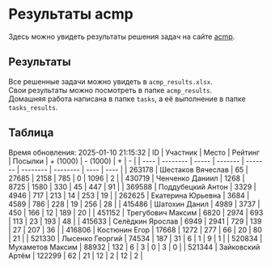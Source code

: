 # Результаты acmp
Здесь можно увидеть результаты решения задач на сайте [acmp](https://acmp.ru). 

## Результаты
Все решенные задачи можно увидеть в `acmp_results.xlsx`.   
Свои результаты можно посмотреть в папке `acmp_results`.  
Домашняя работа написана в папке `tasks`, а её выполнение в папке `tasks_results`.

## Таблица
Время обновления: 2025-01-10 21:15:32
| ID   | Участник | Место | Рейтинг | Посылки | + (1000) | - (1000) | +    | -    |
| ---- | -------- | ----- | ------- | ------- | -------- | -------- | ---- | ---- |
| 263178 | Шестаков Вячеслав | 65 | 27685 | 2158 | 785 | 0 | 1096 | 2 |
| 430719 | Ченченко Даниил | 1268 | 8725 | 1580 | 330 | 45 | 447 | 91 |
| 369588 | Поддубецкий Антон | 3329 | 4946 | 717 | 213 | 14 | 253 | 19 |
| 262625 | Екатерина Юрьевна | 3684 | 4589 | 786 | 228 | 19 | 256 | 28 |
| 415486 | Шатохин Данил | 4989 | 3737 | 450 | 166 | 12 | 189 | 20 |
| 451152 | Трегубович Максим | 6820 | 2974 | 693 | 113 | 23 | 193 | 48 |
| 415633 | Селёдкин Ярослав | 6949 | 2941 | 729 | 139 | 27 | 207 | 36 |
| 416806 | Костюнин Егор | 17668 | 1272 | 277 | 66 | 20 | 80 | 21 |
| 521330 | Лысенко Георгий | 74534 | 187 | 31 | 6 | 1 | 9 | 1 |
| 520834 | Мухаметов Максим | 88932 | 132 | 6 | 3 | 0 | 3 | 0 |
| 521344 | Зайковский Артём | 122299 | 62 | 21 | 12 | 2 | 12 | 2 |
